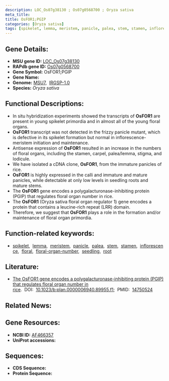 ```yaml
---
description: LOC_Os07g38130 ; Os07g0568700 ; Oryza sativa
meta_title:
title: OsFOR1;PGIP
categories: [Oryza sativa]
tags: [spikelet, lemma, meristem, panicle, palea, stem, stamen, inflorescence, floral, floral organ number, seedling, root]
---
```


## Gene Details:
- **MSU gene ID:** [LOC_Os07g38130](http://rice.uga.edu/cgi-bin/ORF_infopage.cgi?orf=LOC_Os07g38130)  
- **RAPdb gene ID:** [Os07g0568700](https://rapdb.dna.affrc.go.jp/locus/?name=Os07g0568700)  
- **Gene Symbol:** OsFOR1;PGIP
- **Gene Name:**
- **Genome:**  [MSU7](http://rice.uga.edu/),&nbsp;&nbsp;[IRGSP-1.0](https://rapdb.dna.affrc.go.jp/download/irgsp1.html)
- **Species:** *Oryza sativa*

## Functional Descriptions:
   - In situ hybridization experiments showed the transcripts of **OsFOR1** are present in young spikelet primordia and in almost all of the young floral organs.
   - **OsFOR1** transcript was not detected in the frizzy panicle mutant, which is defective in its spikelet formation but normal in inflorescence-meristem initiation and maintenance.
   - Antisense expression of **OsFOR1** resulted in an increase in the numbers of floral organs, including the stamen, carpel, palea/lemma, stigma, and lodicule.
   - We have isolated a cDNA clone, **OsFOR1**, from the immature panicles of rice.
   - **OsFOR1** is highly expressed in the calli and immature and mature panicles, while detectable at only low levels in seedling roots and mature stems.
   - The **OsFOR1** gene encodes a polygalacturonase-inhibiting protein (PGIP) that regulates floral organ number in rice.
   - The **OsFOR1** (Oryza sativa floral organ regulator 1) gene encodes a protein that contains a leucine-rich repeat (LRR) domain.
   - Therefore, we suggest that **OsFOR1** plays a role in the formation and/or maintenance of floral organ primordia.

## Function-related keywords:
   - [spikelet](/tags/spikelet/),&nbsp;&nbsp;[lemma](/tags/lemma/),&nbsp;&nbsp;[meristem](/tags/meristem/),&nbsp;&nbsp;[panicle](/tags/panicle/),&nbsp;&nbsp;[palea](/tags/palea/),&nbsp;&nbsp;[stem](/tags/stem/),&nbsp;&nbsp;[stamen](/tags/stamen/),&nbsp;&nbsp;[inflorescence](/tags/inflorescence/),&nbsp;&nbsp;[floral](/tags/floral/),&nbsp;&nbsp;[floral-organ-number](/tags/floral-organ-number/),&nbsp;&nbsp;[seedling](/tags/seedling/),&nbsp;&nbsp;[root](/tags/root/)

## Literature:
   - [The OsFOR1 gene encodes a polygalacturonase-inhibiting protein (PGIP) that regulates floral organ number in rice](https://www.doi.org/10.1023/b:plan.0000006940.89955.f1).&nbsp;&nbsp;DOI:&nbsp;&nbsp;[10.1023/b:plan.0000006940.89955.f1](https://www.doi.org/10.1023/b:plan.0000006940.89955.f1);&nbsp;&nbsp;PMID:&nbsp;&nbsp;[14750524](https://pubmed.ncbi.nlm.nih.gov/14750524/)

## Related News:

## Gene Resources:
- **NCBI ID:**  [AF466357](http://www.ncbi.nlm.nih.gov/nuccore/AF466357)
- **UniProt accessions:** [](https://www.uniprot.org/uniprotkb//entry)

## Sequences:
- **CDS Sequence:**
- **Protein Sequence:**
